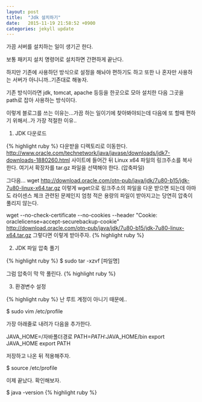 ```yaml
---
layout: post
title:  "Jdk 설치하기"
date:   2015-11-19 21:58:52 +0900
categories: jekyll update
---
```

가끔 서버를 설치하는 일이 생기곤 한다.

보통 패키지 설치 명령어로 설치하면 간편하게 끝난다.

하지만 기존에 사용하던 방식으로 설정을 해놔야 편하기도 하고 또한 나 혼자만 사용하는 서버가 아니니까..기존대로 해놓자.

기존 방식이라면 jdk, tomcat, apache 등등을 한곳으로 모아 설치한 다음 그곳을 path로 잡아 사용하는 방식이다.

이렇게 블로그를 쓰는 이유는...가끔 하는 일이기에 찾아봐야되는데 다음에 또 할때 편하기 위해서..가 가장 적절한 이유..

1. JDK 다운로드

{% highlight ruby %}
다운받을 디렉토리로 이동한다.
http://www.oracle.com/technetwork/java/javase/downloads/jdk7-downloads-1880260.html 사이트에 들어간 뒤
Linux x64 파일의 링크주소를 복사한다.
여기서 확장자를 tar.gz 파일을 선택해야 한다. (압축파일)

그다음...
wget http://download.oracle.com/otn-pub/java/jdk/7u80-b15/jdk-7u80-linux-x64.tar.gz
이렇게 wget으로 링크주소의 파일을 다운 받으면 되는데 아마도 라이센스 체크 관련된 문제인지 엄청 적은 용량의 파일이 받아지고는 당연히 압축이 풀리지 않는다.

wget --no-check-certificate --no-cookies --header "Cookie: oraclelicense=accept-securebackup-cookie" http://download.oracle.com/otn-pub/java/jdk/7u80-b15/jdk-7u80-linux-x64.tar.gz
그렇다면 이렇게 받아주자.
{% highlight ruby %}


2. JDK 파일 압축 풀기

{% highlight ruby %}
$ sudo tar -xzvf [파일명]

그럼 압축이 막 막 풀린다.
{% highlight ruby %}


3. 환경변수 설정

{% highlight ruby %}
난 루트 계정이 아니기 때문에..

$ sudo vim /etc/profile

가장 아래줄로 내려가 다음을 추가한다.

JAVA_HOME=/자바폴더경로
PATH=$PATH:$JAVA_HOME/bin
export JAVA_HOME
export PATH

저장하고 나온 뒤 적용해주자.

$ source /etc/profile

이제 끝났다. 확인해보자.

$ java -version
{% highlight ruby %}

